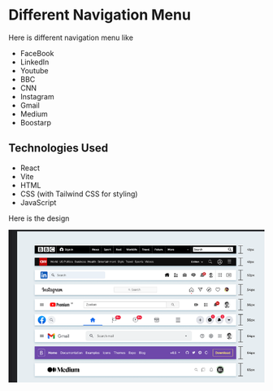 # Different Navigation Menu

Here is different navigation menu like

- FaceBook
- LinkedIn
- Youtube
- BBC
- CNN
- Instagram
- Gmail
- Medium
- Boostarp


## Technologies Used

- React
- Vite
- HTML
- CSS (with Tailwind CSS for styling)
- JavaScript

Here is the design 

![Navigation Designs](/src/assets/Nav_design.png)
